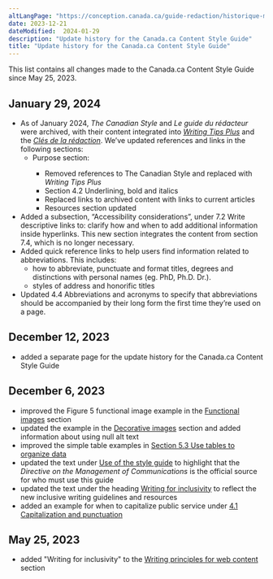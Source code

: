 ```yaml
---
altLangPage: "https://conception.canada.ca/guide-redaction/historique-modifications.html"
date: 2023-12-21
dateModified:  2024-01-29
description: "Update history for the Canada.ca Content Style Guide"
title: "Update history for the Canada.ca Content Style Guide"
---
```

<p>This list contains all changes made to the Canada.ca Content Style Guide since May 25, 2023.</p>

<h2>January 29, 2024</h2>
<ul class="mrgn-tp-lg">
  <li>As of January 2024, <cite>The Canadian Style</cite> and <cite>Le guide du rédacteur</cite> were archived, with their content integrated into <cite><a href="https://www.noslangues-ourlanguages.gc.ca/en/writing-tips-plus/index-eng">Writing Tips Plus</a></cite> and the <cite><span lang="fr"><a href="https://www.noslangues-ourlanguages.gc.ca/fr/cles-de-la-redaction/index-fra">Clés de la rédaction</a></span></cite>. We’ve updated references and links in the following sections:
    <ul>
      <li>Purpose section:</li>
      <ul>
        <li>Removed references to The Canadian Style and replaced with <cite>Writing Tips Plus</cite></li>
        <li>Section 4.2 Underlining, bold and italics</li>
        <li>Replaced links to archived content with links to current articles</li>
        <li>Resources section updated</li>
      </ul>
</ul>
  <li>Added a subsection, “Accessibility considerations”, under 7.2 Write descriptive links to: clarify how and when to add additional information inside hyperlinks. This new section integrates the content from section 7.4, which is no longer necessary.</li>
  <li>Added quick reference links to help users find information related to abbreviations. This includes:
    <ul>
      <li>how to abbreviate, punctuate and format titles, degrees and distinctions with personal names (eg. PhD, Ph.D. Dr.).</li>
      <li>styles of address and honorific titles</li>
    </ul>
  </li>
  <li>Updated 4.4 Abbreviations and acronyms to specify that abbreviations should be accompanied by their long form the first time they’re used on a page.</li>
</ul>
<h2>December 12, 2023</h2>
<ul class="mrgn-tp-lg">
  <li>added a separate page for the update history for the Canada.ca Content Style Guide</li>
</ul>  
<h2>December 6, 2023</h2>
<ul class="mrgn-tp-lg">
  <li>improved the Figure 5 functional image example in the <a href="/style-guide/#wp6-1-1">Functional images</a> section</li>
  <li>updated the example in the <a href="/style-guide/#wp6-1-2">Decorative images</a> section and added information about using null alt text</li>
  <li>improved the simple table examples in <a href="/style-guide/#wp5-3">Section 5.3 Use tables to organize data</a></li>
  <li>updated the text under <a href="/style-guide/#toc3">Use of the style guide</a> to highlight that the <cite>Directive on the Management of Communications</cite> is the official source for who must use this guide</li>
  <li>updated the text under the heading <a href="/style-guide/#wp1-2-1b">Writing for inclusivity</a> to reflect the new inclusive writing guidelines and resources</li>
  <li>added an example for when to capitalize public service under <a href="/style-guide/#wp4-1">4.1 Capitalization and punctuation</a></li>
</ul>
<h2>May 25, 2023</h2>
<ul class="mrgn-tp-lg">
  <li>added "Writing for inclusivity" to the <a href="/style-guide/#toc5">Writing principles for web content</a> section</li>
</ul>
